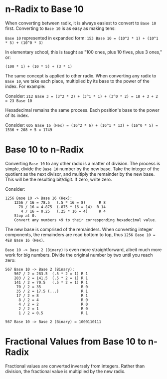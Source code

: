 # n-Radix to Base 10

When converting between radix, it is always easiest to convert to `Base 10` first. Converting to `Base 10` is as easy as making tens:

`Base 10` represented in expanded form: 
`153 Base 10 = (10^2 * 1) + (10^1 * 5) + (10^0 * 3)`

In elementary school, this is taught as "100 ones, plus 10 fives, plus 3 ones," or: 

`(100 * 1) + (10 * 5) + (3 * 1)`

The same concept is applied to other radix. When converting any radix to `Base 10`, we take each place, multiplied by its base to the power of the index. For example:

Consider: `212 Base 3 = (3^2 * 2) + (3^1 * 1) + (3^0 * 2) = 18 + 3 + 2 = 23 Base 10`

Hexadecimal remains the same process. Each position's base to the power of its index. 

Consider: `6D5 Base 16 (Hex) = (16^2 * 6) + (16^1 * 13) + (16^0 * 5) = 1536 + 208 + 5 = 1749`

# Base 10 to n-Radix
Converting `Base 10` to any other radix is a matter of division. The process is simple, divide the `Base 10` number by the new base. Take the integer of the quotient as the next divisor, and multiply the remainder by the new base. This will be the resulting bit/digit. If zero, write zero.

Consider: 
```
1256 Base 10 -> Base 16 (Hex):
	1256 / 16 = 78.5   (.5 * 16 = 8)      R 8
	  78 / 16 = 4.875  (.875 * 16 = 14)  R 14
	   4 / 16 = 0.25   (.25 * 16 = 4)     R 4
	Stop at 0.
	Convert any numbers >9 to their corresponding hexadecimal value.
```
The new base is comprised of the remainders. When converting integer components, the remainders are read bottom to top, thus `1256 Base 10 = 4E8 Base 16 (Hex)`. 

`Base 10 -> Base 2 (Binary)` is even more straightforward, albeit much more work for big numbers. Divide the original number by two until you reach zero:
```
567 Base 10 -> Base 2 (Binary):
	567 / 2 = 283.5  (.5 * 2 = 1) R 1
	283 / 2 = 141.5  (.5 * 2 = 1) R 1
	141 / 2 = 70.5   (.5 * 2 = 1) R 1
	 70 / 2 = 35                  R 0
	 35 / 2 = 17.5 (...)          R 1
	 17 / 2 = 8                   R 1
	  8 / 2 = 4                   R 0
	  4 / 2 = 2                   R 0
	  2 / 2 = 1                   R 0
	  1 / 2 = 0.5                 R 1

567 Base 10 -> Base 2 (Binary) = 1000110111
```

# Fractional Values from Base 10 to n-Radix
Fractional values are converted inversely from integers. Rather than division, the fractional value is multiplied by the new radix. 